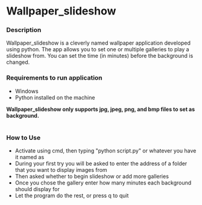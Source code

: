 # Wallpaper_slideshow
<h3>Description</h3>
<p>Wallpaper_slideshow is a cleverly named wallpaper application developed using python. The app allows you to set one or multiple galleries to play a slideshow from. You can set the time (in minutes) before the background is changed.</p>

<h3>Requirements to run application</h3>
<ul>
  <li>Windows</li>
  <li>Python installed on the machine</li>
</ul>

<strong>Wallpaper_slideshow only supports jpg, jpeg, png, and bmp files to set as background.</strong>
<br><br>
<h3>How to Use</h3>
<ul>
<li>Activate using cmd, then typing "python script.py" or whatever you have it named as</li>
<li>During your first try you will be asked to enter the address of a folder that you want to display images from</li>
<li>Then asked whether to begin slideshow or add more galleries</li>
<li>Once you chose the gallery enter how many minutes each background should display for</li>
<li>Let the program do the rest, or press  q to quit</li>
</ul>  
